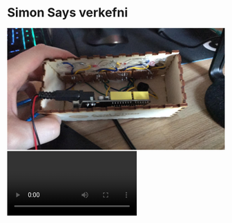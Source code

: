 # Simon Says verkefni

![Mynd af verkefninu](/SimonSays/mynd-af-verkefninu.jpg)
![Myndband af verkefninu](/SimonSays/syningarmyndband.mp4)
